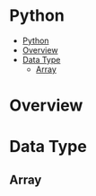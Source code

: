 # Python

- [Python](#python)
- [Overview](#overview)
- [Data Type](#data-type)
  - [Array](#array)

# Overview

# Data Type

## Array

